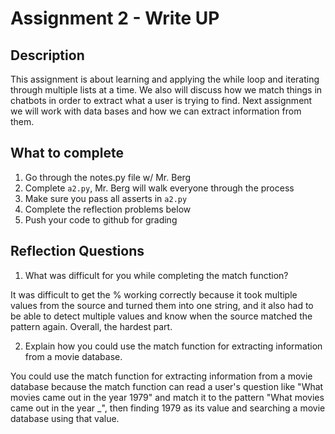 # Assignment 2 - Write UP

## Description
This assignment is about learning and applying the while loop and iterating through multiple lists at a time.  We also will discuss how we match things in chatbots in order to extract what a user is trying to find.  Next assignment we will work with data bases and how we can extract information from them.

## What to complete
1. Go through the notes.py file w/ Mr. Berg
2. Complete `a2.py`, Mr. Berg will walk everyone through the process
3. Make sure you pass all asserts in `a2.py`
4. Complete the reflection problems below
5. Push your code to github for grading

## Reflection Questions
1. What was difficult for you while completing the match function?

It was difficult to get the % working correctly because it took multiple values from the source and turned them into one string, and it also had to be able to detect multiple values and know when the source matched the pattern again. Overall, the hardest part.

2. Explain how you could use the match function for extracting information from a movie database.

You could use the match function for extracting information from a movie database because the match function can read a user's question like "What movies came out in the year 1979" and match it to the pattern "What movies came out in the year _", then finding 1979 as its value and searching a movie database using that value.
